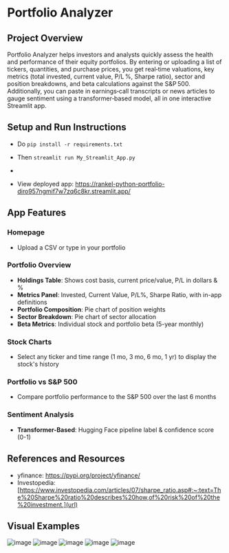 # Portfolio Analyzer

## Project Overview
Portfolio Analyzer helps investors and analysts quickly assess the health and performance of their equity portfolios. By entering or uploading a list of tickers, quantities, and purchase prices, you get real‑time valuations, key metrics (total invested, current value, P/L %, Sharpe ratio), sector and position breakdowns, and beta calculations against the S&P 500. Additionally, you can paste in earnings‑call transcripts or news articles to gauge sentiment using a transformer‑based model, all in one interactive Streamlit app.

## Setup and Run Instructions
- Do `pip install -r requirements.txt`

- Then `streamlit run My_Streamlit_App.py`
- 
- View deployed app: https://rankel-python-portfolio-diro957ngmif7w7zq6c8kr.streamlit.app/
## App Features
###  Homepage
- Upload a CSV or type in your portfolio
###  Portfolio Overview
- **Holdings Table**: Shows cost basis, current price/value, P/L in dollars & %
- **Metrics Panel**: Invested, Current Value, P/L%, Sharpe Ratio, with in-app definitions
- **Portfolio Composition**: Pie chart of position weights
- **Sector Breakdown**: Pie chart of sector allocation
- **Beta Metrics**: Individual stock and portfolio beta (5-year monthly)
###  Stock Charts
- Select any ticker and time range (1 mo, 3 mo, 6 mo, 1 yr) to display the stock's history
###  Portfolio vs S&P 500
- Compare portfolio performance to the S&P 500 over the last 6 months
###  Sentiment Analysis
- **Transformer-Based**: Hugging Face pipeline label & confidence score (0-1)

## References and Resources
- yfinance: [https://pypi.org/project/yfinance/
](url)
- Investopedia: [https://www.investopedia.com/articles/07/sharpe_ratio.asp#:~:text=The%20Sharpe%20ratio%20describes%20how,of%20risk%20of%20the%20investment.](url)
## Visual Examples
![image](https://github.com/user-attachments/assets/df95424d-c15e-4af2-9c6b-a746a895f710)
![image](https://github.com/user-attachments/assets/640d1f01-00c6-4fd5-ab97-c90f51c82df7)
![image](https://github.com/user-attachments/assets/315dcefc-3453-47bb-9059-1fbdbcc29f31)
![image](https://github.com/user-attachments/assets/5ff236ff-c151-4cd8-ac03-d3d2ed04dc9e)
![image](https://github.com/user-attachments/assets/b74dd710-ac0a-4dcd-8ce7-9ee76bd65eef)





